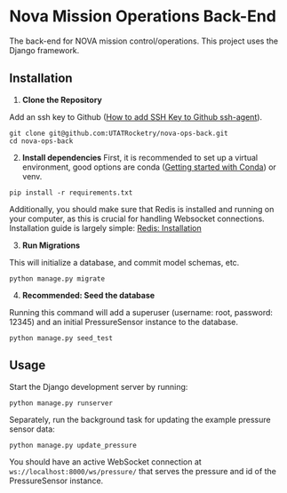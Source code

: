 # Nova Mission Operations Back-End

The back-end for NOVA mission control/operations. This project uses the Django framework.

## Installation

1. **Clone the Repository**

Add an ssh key to Github ([How to add SSH Key to Github ssh-agent](https://docs.github.com/en/authentication/connecting-to-github-with-ssh/generating-a-new-ssh-key-and-adding-it-to-the-ssh-agent)).
```
git clone git@github.com:UTATRocketry/nova-ops-back.git
cd nova-ops-back
```

2. **Install dependencies**
First, it is recommended to set up a virtual environment, good options are conda ([Getting started with Conda](https://conda.io/projects/conda/en/latest/user-guide/getting-started.html)) or venv.

```
pip install -r requirements.txt
```

Additionally, you should make sure that Redis is installed and running on your computer, as this is crucial for handling Websocket connections. Installation guide is largely simple: [Redis: Installation](https://redis.io/docs/install/install-redis/)

3. **Run Migrations**

This will initialize a database, and commit model schemas, etc.
```
python manage.py migrate
```

4. **Recommended: Seed the database**

Running this command will add a superuser (username: root, password: 12345) and an initial PressureSensor instance to the database.
```
python manage.py seed_test
```

## Usage

Start the Django development server by running: 

```
python manage.py runserver
```

Separately, run the background task for updating the example pressure sensor data:

```
python manage.py update_pressure
```

You should have an active WebSocket connection at `ws://localhost:8000/ws/pressure/` that serves the pressure and id of the PressureSensor instance.
